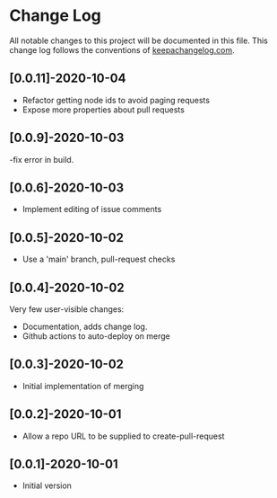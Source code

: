 # Change Log
All notable changes to this project will be documented in this file. This change log follows the conventions of [keepachangelog.com](http://keepachangelog.com/).

## [0.0.11]-2020-10-04
- Refactor getting node ids to avoid paging requests
- Expose more properties about pull requests

## [0.0.9]-2020-10-03
-fix error in build.

## [0.0.6]-2020-10-03
- Implement editing of issue comments

## [0.0.5]-2020-10-02
- Use a 'main' branch, pull-request checks

## [0.0.4]-2020-10-02
Very few user-visible changes:
- Documentation, adds change log.
- Github actions to auto-deploy on merge

## [0.0.3]-2020-10-02
- Initial implementation of merging

## [0.0.2]-2020-10-01
- Allow a repo URL to be supplied to create-pull-request

## [0.0.1]-2020-10-01
- Initial version
